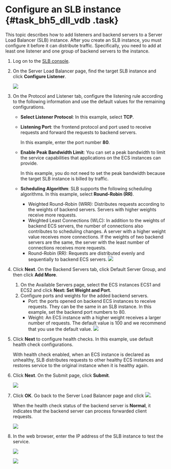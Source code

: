 # Configure an SLB instance {#task_bh5_dll_vdb .task}

This topic describes how to add listeners and backend servers to a Server Load Balancer \(SLB\) instance. After you create an SLB instance, you must configure it before it can distribute traffic. Specifically, you need to add at least one listener and one group of backend servers to the instance.

1.  Log on to the [SLB console](https://slb.console.aliyun.com/slb).
2.  On the Server Load Balancer page, find the target SLB instance and click **Configure Listener**. 

    ![](http://static-aliyun-doc.oss-cn-hangzhou.aliyuncs.com/assets/img/15701/15610827217514_en-US.png)

3.  On the Protocol and Listener tab, configure the listening rule according to the following information and use the default values for the remaining configurations. 
    -   **Select Listener Protocol**: In this example, select **TCP**.
    -   **Listening Port**: the frontend protocol and port used to receive requests and forward the requests to backend servers.

        In this example, enter the port number **80**.

    -   **Enable Peak Bandwidth Limit**: You can set a peak bandwidth to limit the service capabilities that applications on the ECS instances can provide.

        In this example, you do not need to set the peak bandwidth because the target SLB instance is billed by traffic.

    -   **Scheduling Algorithm**: SLB supports the following scheduling algorithms. In this example, select **Round-Robin \(RR\)**.

        -   Weighted Round-Robin \(WRR\): Distributes requests according to the weights of backend servers. Servers with higher weights receive more requests.
        -   Weighted Least Connections \(WLC\): In addition to the weights of backend ECS servers, the number of connections also contributes to scheduling changes. A server with a higher weight value receives more connections. If the weights of two backend servers are the same, the server with the least number of connections receives more requests.
        -   Round-Robin \(RR\): Requests are distributed evenly and sequentially to backend ECS servers.
        ![](http://static-aliyun-doc.oss-cn-hangzhou.aliyuncs.com/assets/img/15701/15610827217515_en-US.png)

4.  Click **Next**. On the Backend Servers tab, click Default Server Group, and then click **Add More**. 

    1.  On the Available Servers page, select the ECS instances ECS1 and ECS2 and click **Next: Set Weight and Port**.
    2.  Configure ports and weights for the added backend servers. 
        -   Port: the ports opened on backend ECS instances to receive requests. They can be the same in an SLB instance. In this example, set the backend port numbers to 80.
        -   Weight: An ECS instance with a higher weight receives a larger number of requests. The default value is 100 and we recommend that you use the default value.
    ![](http://static-aliyun-doc.oss-cn-hangzhou.aliyuncs.com/assets/img/15701/15610827217516_en-US.png)

5.  Click **Next** to configure health checks. In this example, use default health check configurations. 

    With health check enabled, when an ECS instance is declared as unhealthy, SLB distributes requests to other healthy ECS instances and restores service to the original instance when it is healthy again.

6.  Click **Next**. On the Submit page, click **Submit**. 

    ![](http://static-aliyun-doc.oss-cn-hangzhou.aliyuncs.com/assets/img/15701/15610827217517_en-US.png)

7.  Click **OK**. Go back to the Server Load Balancer page and click ![](http://static-aliyun-doc.oss-cn-hangzhou.aliyuncs.com/assets/img/15701/15610827217518_en-US.png). 

    When the health check status of the backend server is **Normal**, it indicates that the backend server can process forwarded client requests.

    ![](http://static-aliyun-doc.oss-cn-hangzhou.aliyuncs.com/assets/img/15701/15610827227519_en-US.png)

8.  In the web browser, enter the IP address of the SLB instance to test the service. 

    ![](http://static-aliyun-doc.oss-cn-hangzhou.aliyuncs.com/assets/img/15658/15610827227447_en-US.png)

    ![](http://static-aliyun-doc.oss-cn-hangzhou.aliyuncs.com/assets/img/15658/15610827227448_en-US.png)


